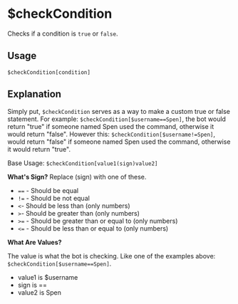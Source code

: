 # $checkCondition
Checks if a condition is `true` or `false`.

## Usage
```
$checkCondition[condition]
```

## Explanation
Simply put, `$checkCondition` serves as a way to make a custom true or false statement. For example: `$checkCondition[$username==Spen]`, the bot would return "true" if someone named Spen used the command, otherwise it would return "false". However this: `$checkCondition[$username!=Spen]`, would return "false" if someone named Spen used the command, otherwise it would return "true".

Base Usage: `$checkCondition[value1(sign)value2]`

**What's Sign?**
Replace (sign) with one of these.

- `==` - Should be equal 
- `!=` - Should be not equal 
- `<`- Should be less than (only numbers) 
- `>`- Should be greater than (only numbers) 
- `>=` - Should be greater than or equal to (only numbers) 
- `<=` - Should be less than or equal to (only numbers) 

**What Are Values?**

The value is what the bot is checking. Like one of the examples above: `$checkCondition[$username==Spen]`.
- value1 is $username
- sign is ==
- value2 is Spen

